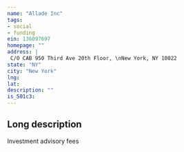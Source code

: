 ```yaml
---
name: "Allade Inc"
tags:
- social
- funding
ein: 136097697
homepage: ""
address: |
 C/O CAB 950 Third Ave 20th Floor, \nNew York, NY 10022
state: "NY"
city: "New York"
lng: 
lat: 
description: ""
is_501c3: 
---
```


## Long description

Investment advisory fees
